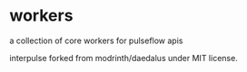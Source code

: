 # workers

a collection of core workers for pulseflow apis

interpulse forked from modrinth/daedalus under MIT license.
